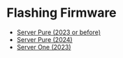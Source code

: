 # Flashing Firmware

- [Server Pure (2023 or before)](pure.md)
- [Server Pure (2024)](pure-2024.md)
- [Server One (2023)](one-2023.md)
